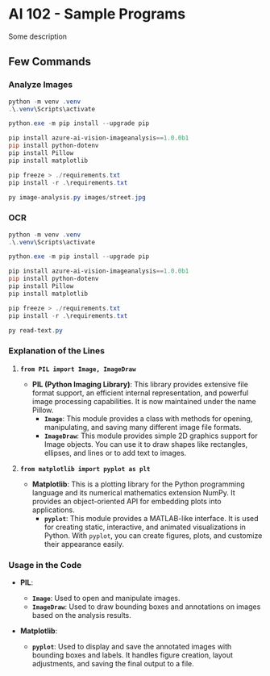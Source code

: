 # AI 102 - Sample Programs

Some description

## Few Commands

### Analyze Images

```powershell
python -m venv .venv
.\.venv\Scripts\activate

python.exe -m pip install --upgrade pip

pip install azure-ai-vision-imageanalysis==1.0.0b1
pip install python-dotenv
pip install Pillow
pip install matplotlib

pip freeze > ./requirements.txt
pip install -r .\requirements.txt

py image-analysis.py images/street.jpg
```

### OCR

```powershell
python -m venv .venv
.\.venv\Scripts\activate

python.exe -m pip install --upgrade pip

pip install azure-ai-vision-imageanalysis==1.0.0b1
pip install python-dotenv
pip install Pillow
pip install matplotlib

pip freeze > ./requirements.txt
pip install -r .\requirements.txt

py read-text.py
```

### Explanation of the Lines

1. **`from PIL import Image, ImageDraw`**

   - **PIL (Python Imaging Library)**: This library provides extensive file format support, an efficient internal representation, and powerful image processing capabilities. It is now maintained under the name Pillow.
     - **`Image`**: This module provides a class with methods for opening, manipulating, and saving many different image file formats.
     - **`ImageDraw`**: This module provides simple 2D graphics support for Image objects. You can use it to draw shapes like rectangles, ellipses, and lines or to add text to images.

2. **`from matplotlib import pyplot as plt`**

   - **Matplotlib**: This is a plotting library for the Python programming language and its numerical mathematics extension NumPy. It provides an object-oriented API for embedding plots into applications.
     - **`pyplot`**: This module provides a MATLAB-like interface. It is used for creating static, interactive, and animated visualizations in Python. With `pyplot`, you can create figures, plots, and customize their appearance easily.

### Usage in the Code

- **PIL**:

  - **`Image`**: Used to open and manipulate images.
  - **`ImageDraw`**: Used to draw bounding boxes and annotations on images based on the analysis results.

- **Matplotlib**:
  - **`pyplot`**: Used to display and save the annotated images with bounding boxes and labels. It handles figure creation, layout adjustments, and saving the final output to a file.
